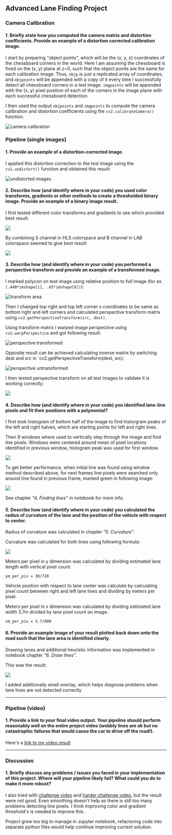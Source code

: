 ## Advanced Lane Finding Project

### Camera Calibration

#### 1. Briefly state how you computed the camera matrix and distortion coefficients. Provide an example of a distortion corrected calibration image.

I start by preparing "object points", which will be the (x, y, z) coordinates of the chessboard corners in the world. Here I am assuming the chessboard is fixed on the (x, y) plane at z=0, such that the object points are the same for each calibration image.  Thus, `objp` is just a replicated array of coordinates, and `objpoints` will be appended with a copy of it every time I successfully detect all chessboard corners in a test image.  `imgpoints` will be appended with the (x, y) pixel position of each of the corners in the image plane with each successful chessboard detection.  

I then used the output `objpoints` and `imgpoints` to compute the camera calibration and distortion coefficients using the `cv2.calibrateCamera()` function.  

![camera calibration](./output_images/camera_calibration.png)

### Pipeline (single images)

#### 1. Provide an example of a distortion-corrected image.

I  applied this distortion correction to the test image using the `cv2.undistort()` function and obtained this result: 

![undistorted images](./output_images/undistorted_images.png)

#### 2. Describe how (and identify where in your code) you used color transforms, gradients or other methods to create a thresholded binary image.  Provide an example of a binary image result.

I first tested different color transforms and gradients to see which provided best result:

![](./output_images/color_transforms.png) 

By combining S channel in HLS colorspace and B channel in LAB colorspace seemed to give best result:

![](./output_images/color_transformed_img.png)

#### 3. Describe how (and identify where in your code) you performed a perspective transform and provide an example of a transformed image.

I marked polycon on test image using relative position to full image (for ex. `(.440*imshape[1], .65*imshape[0])`):

![transform area](./output_images/transform_area.png)

Then I changed top right and top left corner x coordinates to be same as bottom right and left corners and calculated perspective transform matrix using `cv2.getPerspectiveTransform(src, dest)`.

Using transform matrix I warped image perspective using `cv2.warpPerspectice` and got following result:

![perspective transformed](./output_images/perspective_transformed.png)

Opposite result can be achieved calculating inverse matrix by switching dest and src in `cv2.getPerspectiveTransform(dest, src):

![perspective untransformed](./output_images/perspective_untransformed.png)

I then tested perspective transform on all test images to validate it is working correctly:

![](./output_images/transform_on_all_images.png)

#### 4. Describe how (and identify where in your code) you identified lane-line pixels and fit their positions with a polynomial?

I first took histogram of bottom half of the image to find historgram peaks of the left and right halves, which are starting points for left and right lines.

Then 9 windows where used to vertically step through the image and find line pixels. Windows were centered around mean of pixel locations identified in previous window, histogram peak was used for first window.

![](./output_images/line_finding_windows.png)

To get better performance, when initial line was found using window method described above, for next frames line pixels were searched only around line found in previous frame, marked green in following image:

![](./output_images/line_finding_margin.png)

See chapter _"4. Finding lines"_ in notebook for more info.

#### 5. Describe how (and identify where in your code) you calculated the radius of curvature of the lane and the position of the vehicle with respect to center.

Radius of curvature was calculated in chapter _"5. Curvature"_.

Curvature was  calculated for both lines using following formula:

![](./output_images/curvature.png)

Meters per pixel in y dimension was calculated by dividing estimated lane length with vertical pixel count:

`ym_per_pix = 30/720` 

Vehicle position with respect to lane center was calculate by calculating pixel count between right and left lane lines and dividing by meters per pixel.

Meters per pixel in x dimension was calculated by dividing estimated lane width 3.7m divided by lane pixel count on image.

`xm_per_pix = 3.7/800`

#### 6. Provide an example image of your result plotted back down onto the road such that the lane area is identified clearly.

Drawing lanes and additional heuristic information was implemented in notebook chapter _"6. Draw lines"_.

This was the result:

![](./output_images/draw_lanes.png)

I added additionally small overlay, which helps diagnose problems when lane lines are not detected correctly

---

### Pipeline (video)

#### 1. Provide a link to your final video output.  Your pipeline should perform reasonably well on the entire project video (wobbly lines are ok but no catastrophic failures that would cause the car to drive off the road!).

Here's a [link to my video result](./project_video_output.mp4)

---

### Discussion

#### 1. Briefly discuss any problems / issues you faced in your implementation of this project.  Where will your pipeline likely fail?  What could you do to make it more robust?

I also tried with [challenge video](./challenge_video_output.mp4) and [harder challenge video](./harder_challenge_video_output.mp4), but the result were not good. Even smoothing doesn't help as there is still too many problems detecting line pixels. I think improving color and gradient threshold's is needed to improve this. 

Project grew too big to manage in Jupyter notebook, refactoring code into separate python files would help continue improving current solution.
